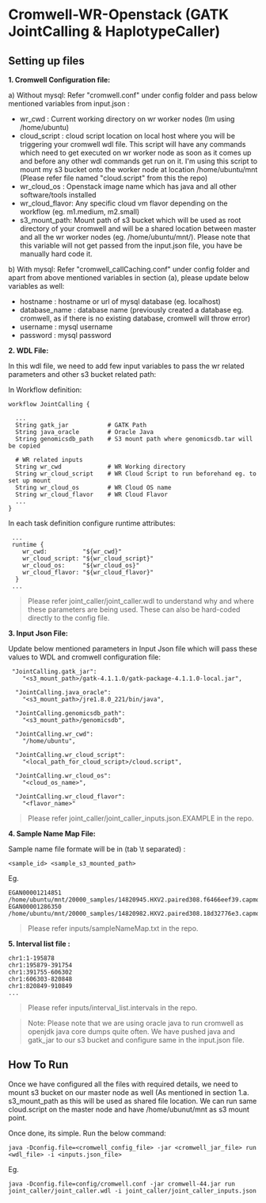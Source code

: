 # Cromwell-WR-Openstack (GATK JointCalling & HaplotypeCaller)


## Setting up files

**1. Cromwell Configuration file:**

a) Without mysql:
Refer "cromwell.conf" under config folder and pass below mentioned variables from input.json :
- wr_cwd : Current working directory on wr worker nodes (Im using /home/ubuntu)
- cloud_script : cloud script location on local host where you will be triggering your cromwell wdl file. This script will have any commands which need to get executed on wr worker node as soon as it comes up and before any other wdl commands get run on it. I'm using this script to mount my s3 bucket onto the worker node at location /home/ubuntu/mnt (Please refer file named "cloud.script" from this the repo)
- wr_cloud_os : Openstack image name which has java and all other software/tools installed 
- wr_cloud_flavor: Any specific cloud vm flavor depending on the workflow (eg. m1.medium, m2.small)
- s3_mount_path: Mount path of s3 bucket which will be used as root directory of your cromwell and will be a shared location between master and all the wr worker nodes (eg. /home/ubuntu/mnt/). Please note that this variable will not get passed from the input.json file, you have be manually hard code it.

b) With mysql:
Refer "cromwell_callCaching.conf" under config folder and apart from above mentioned variables in section (a), please update below variables as well:
- hostname : hostname or url of mysql database (eg. localhost)
- database_name : database name (previously created a database eg. cromwell, as if there is no existing database, cromwell will throw error)
- username : mysql username
- password : mysql password

**2. WDL File:**

In this wdl file, we need to add few input variables to pass the wr related parameters and other s3 bucket related path:

In Workflow definition:
```
workflow JointCalling {
  
  ...
  String gatk_jar           # GATK Path
  String java_oracle        # Oracle Java
  String genomicsdb_path    # S3 mount path where genomicsdb.tar will be copied

  # WR related inputs
  String wr_cwd             # WR Working directory
  String wr_cloud_script    # WR Cloud Script to run beforehand eg. to set up mount
  String wr_cloud_os        # WR Cloud OS name
  String wr_cloud_flavor    # WR Cloud Flavor
  ...
} 
```

In each task definition configure runtime attributes:
```
 ...
 runtime {
    wr_cwd:          "${wr_cwd}"
    wr_cloud_script: "${wr_cloud_script}"
    wr_cloud_os:     "${wr_cloud_os}"
    wr_cloud_flavor: "${wr_cloud_flavor}"
  }
 ...
```

> Please refer joint_caller/joint_caller.wdl to understand why and where these parameters are being used. These can also be hard-coded directly to the config file.

**3. Input Json File:**

Update below mentioned parameters in Input Json file which will pass these values to WDL and cromwell configuration file:
```
 "JointCalling.gatk_jar":
    "<s3_mount_path>/gatk-4.1.1.0/gatk-package-4.1.1.0-local.jar",
  
  "JointCalling.java_oracle":
    "<s3_mount_path>/jre1.8.0_221/bin/java",

  "JointCalling.genomicsdb_path":
    "<s3_mount_path>/genomicsdb",
  
  "JointCalling.wr_cwd":
    "/home/ubuntu",

  "JointCalling.wr_cloud_script":
    "<local_path_for_cloud_script>/cloud.script",

  "JointCalling.wr_cloud_os":
    "<cloud_os_name>",

  "JointCalling.wr_cloud_flavor":
    "<flavor_name>"
```

> Please refer joint_caller/joint_caller_inputs.json.EXAMPLE in the repo.

 
**4. Sample Name Map File:**

Sample name file formate will be in (tab \t separated) :

```
<sample_id> <sample_s3_mounted_path>
```

Eg.
```
EGAN00001214851 /home/ubuntu/mnt/20000_samples/14820945.HXV2.paired308.f6466eef39.capmq_filtered_interval_list.interval_list.1_of_200.g.vcf.gz
EGAN00001286350 /home/ubuntu/mnt/20000_samples/14820982.HXV2.paired308.18d32776e3.capmq_filtered_interval_list.interval_list.1_of_200.g.vcf.gz
```

> Please refer inputs/sampleNameMap.txt in the repo.


**5. Interval list file :**

```
chr1:1-195878
chr1:195879-391754
chr1:391755-606302
chr1:606303-820848
chr1:820849-910849
...
```

> Please refer inputs/interval_list.intervals in the repo.


> Note: Please note that we are using oracle java to run cromwell as openjdk java core dumps quite often. We have pushed java and gatk_jar to our s3 bucket and configure same in the input.json file.


## How To Run

Once we have configured all the files with required details, we need to mount s3 bucket on our master node as well (As mentioned in section 1.a. s3_mount_path as this will be used as shared file location.
We can run same cloud.script on the master node and have /home/ubunut/mnt as s3 mount point.

Once done, its simple. Run the below command:

```
java -Dconfig.file=<cromwell_config_file> -jar <cromwell_jar_file> run <wdl_file> -i <inputs.json_file>
```

Eg.
```
java -Dconfig.file=config/cromwell.conf -jar cromwell-44.jar run joint_caller/joint_caller.wdl -i joint_caller/joint_caller_inputs.json
```
